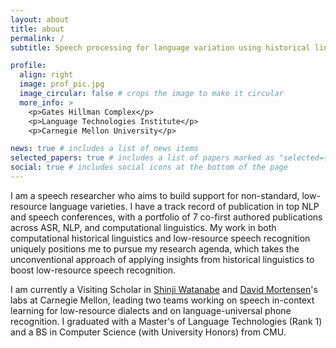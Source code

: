 ```yaml
---
layout: about
title: about
permalink: /
subtitle: Speech processing for language variation using historical linguistics.

profile:
  align: right
  image: prof_pic.jpg
  image_circular: false # crops the image to make it circular
  more_info: >
    <p>Gates Hillman Complex</p>
    <p>Language Technologies Institute</p>
    <p>Carnegie Mellon University</p>

news: true # includes a list of news items
selected_papers: true # includes a list of papers marked as "selected={true}"
social: true # includes social icons at the bottom of the page
---
```


I am a speech researcher who aims to build support for non-standard, low-resource language varieties. I have a track record of publication in top NLP and speech conferences, with a portfolio of 7 co-first authored publications across ASR, NLP, and computational linguistics. My work in both computational historical linguistics and low-resource speech recognition uniquely positions me to pursue my research agenda, which takes the unconventional approach of applying insights from historical linguistics to boost low-resource speech recognition.

I am currently a Visiting Scholar in [Shinji Watanabe](https://wavlab.org) and [David Mortensen](https://changelinglab.github.io)'s labs at Carnegie Mellon, leading two teams working on speech in-context learning for low-resource dialects and on language-universal phone recognition. I graduated with a Master's of Language Technologies (Rank 1) and a BS in Computer Science (with University Honors) from CMU.

